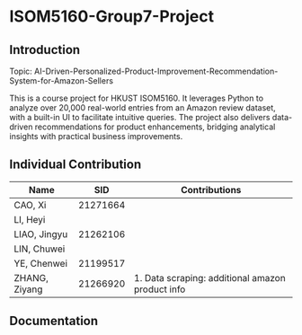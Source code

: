 # ISOM5160-Group7-Project



## Introduction

Topic: AI-Driven-Personalized-Product-Improvement-Recommendation-System-for-Amazon-Sellers

This is a course project for HKUST ISOM5160. It leverages Python to analyze over 20,000 real-world entries from an Amazon review dataset, with a built-in UI to facilitate intuitive queries. The project also delivers data-driven recommendations for product enhancements, bridging analytical insights with practical business improvements.


## Individual Contribution

| Name          | SID      | Contributions                                    |
|---------------|----------|--------------------------------------------------|
| CAO, Xi       | 21271664 |                                                  |
| LI, Heyi      |          |                                                  |
| LIAO, Jingyu  | 21262106 |                                                  |
| LIN, Chuwei   |          |                                                  |
| YE, Chenwei   | 21199517 |                                                  |
| ZHANG, Ziyang | 21266920 | 1. Data scraping: additional amazon product info |


## Documentation

